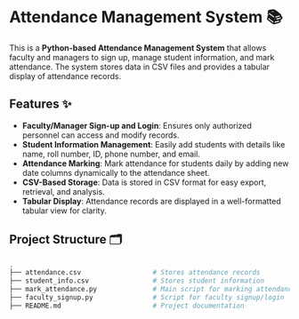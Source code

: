 # Attendance Management System 📚

This is a **Python-based Attendance Management System** that allows faculty and managers to sign up, manage student information, and mark attendance. The system stores data in CSV files and provides a tabular display of attendance records.

## Features ✨

- **Faculty/Manager Sign-up and Login**: Ensures only authorized personnel can access and modify records.
- **Student Information Management**: Easily add students with details like name, roll number, ID, phone number, and email.
- **Attendance Marking**: Mark attendance for students daily by adding new date columns dynamically to the attendance sheet.
- **CSV-Based Storage**: Data is stored in CSV format for easy export, retrieval, and analysis.
- **Tabular Display**: Attendance records are displayed in a well-formatted tabular view for clarity.

## Project Structure 🗂️

```bash
.
├── attendance.csv                  # Stores attendance records
├── student_info.csv                # Stores student information
├── mark_attendance.py              # Main script for marking attendance
├── faculty_signup.py               # Script for faculty signup/login
├── README.md                       # Project documentation
